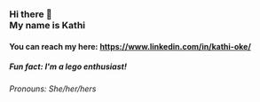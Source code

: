 ### Hi there 👋<br> My name is Kathi

#### You can reach my here: https://www.linkedin.com/in/kathi-oke/

##### Fun fact: I'm a lego enthusiast!

###### Pronouns: She/her/hers

<!--
**kathicoder/kathicoder** is a ✨ _special_ ✨ repository because its `README.md` (this file) appears on your GitHub profile.

Here are some ideas to get you started:

- 🔭 I’m currently working on ...
- 🌱 I’m currently learning ...
- 👯 I’m looking to collaborate on ...
- 🤔 I’m looking for help with ...
- 💬 Ask me about ...
- 📫 How to reach me: [![Linkedin](https://i.stack.imgur.com/gVE0j.png) LinkedIn](https://www.linkedin.com/)
&nbsp;


-->
